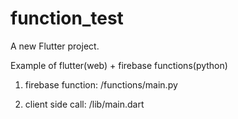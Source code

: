 # function_test

A new Flutter project.

Example of flutter(web) + firebase functions(python)

1. firebase function: /functions/main.py

2. client side call: /lib/main.dart

